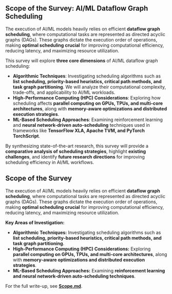 ## Scope of the Survey: AI/ML Dataflow Graph Scheduling

The execution of AI/ML models heavily relies on efficient **dataflow graph scheduling**, where computational tasks are represented as directed acyclic graphs (DAGs). These graphs dictate the execution order of operations, making **optimal scheduling crucial** for improving computational efficiency, reducing latency, and maximizing resource utilization.  

This survey will explore **three core dimensions** of AI/ML dataflow graph scheduling:  
- **Algorithmic Techniques**: Investigating scheduling algorithms such as **list scheduling, priority-based heuristics, critical path methods, and task graph partitioning**. We will analyze their computational complexity, trade-offs, and applicability to AI/ML workloads.  
- **High-Performance Computing (HPC) Considerations**: Exploring how scheduling affects **parallel computing on GPUs, TPUs, and multi-core architectures**, along with **memory-aware optimizations and distributed execution strategies**.  
- **ML-Based Scheduling Approaches**: Examining reinforcement learning and **neural network-driven auto-scheduling** techniques used in frameworks like **TensorFlow XLA, Apache TVM, and PyTorch TorchScript**.  

By synthesizing state-of-the-art research, this survey will provide a **comparative analysis of scheduling strategies**, highlight **existing challenges**, and identify **future research directions** for improving scheduling efficiency in AI/ML workflows.  

## Scope of the Survey

The execution of AI/ML models heavily relies on efficient **dataflow graph scheduling**, where computational tasks are represented as directed acyclic graphs (DAGs). These graphs dictate the execution order of operations, making **optimal scheduling crucial** for improving computational efficiency, reducing latency, and maximizing resource utilization.

**Key Areas of Investigation:**
- **Algorithmic Techniques:** Investigating scheduling algorithms such as **list scheduling, priority-based heuristics, critical path methods, and task graph partitioning**.
- **High-Performance Computing (HPC) Considerations:** Exploring **parallel computing on GPUs, TPUs, and multi-core architectures**, along with **memory-aware optimizations and distributed execution strategies**.
- **ML-Based Scheduling Approaches:** Examining **reinforcement learning and neural network-driven auto-scheduling techniques**.

For the full write-up, see **[Scope.md](scope.md)**.

